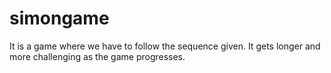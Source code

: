 # simongame
It is a game where we have to follow the sequence given.
It gets longer and more challenging as the game progresses.
